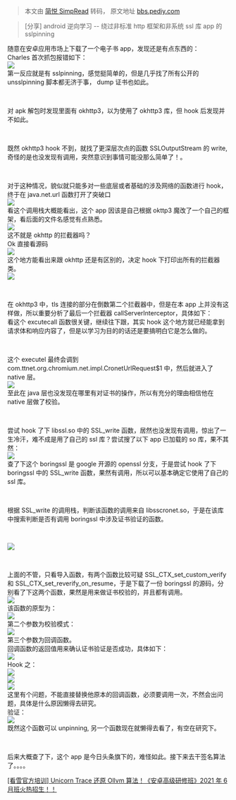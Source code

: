 > 本文由 [简悦 SimpRead](http://ksria.com/simpread/) 转码， 原文地址 [bbs.pediy.com](https://bbs.pediy.com/thread-268014.htm)

> [分享] android 逆向学习 -- 绕过非标准 http 框架和非系统 ssl 库 app 的 sslpinning

随意在安卓应用市场上下载了一个电子书 app，发现还是有点东西的：  
Charles 首次抓包报错如下：  
![](https://bbs.pediy.com/upload/attach/202106/848410_HYR3FBS4J6BRHAF.png)  
第一反应就是有 sslpinning，感觉挺简单的，但是几乎找了所有公开的 unsslpinning 脚本都无济于事， dump 证书也如此。

 

对 apk 解包时发现里面有 okhttp3，以为使用了 okhttp3 库，但 hook 后发现并不如此。

 

既然 okhttp3 hook 不到，就找了更深层次点的函数 SSLOutputStream 的 write, 奇怪的是也没发现有调用，突然意识到事情可能没那么简单了！。

 

对于这种情况，貌似就只能多对一些底层或者基础的涉及网络的函数进行 hook，终于在 java.net.url 函数打开了突破口  
![](https://bbs.pediy.com/upload/attach/202106/848410_UXBXPPTCDSMC8T4.png)  
看这个调用栈大概能看出，这个 app 因该是自己根据 okttp3 魔改了一个自己的框架，看后面的文件名感觉有点熟悉。  
![](https://bbs.pediy.com/upload/attach/202106/848410_6QGK9NYH2XMZ8N2.png)  
这不就是 okhttp 的拦截器吗？  
Ok 直接看源码  
![](https://bbs.pediy.com/upload/attach/202106/848410_YAUN5SGUXEV63JB.png)  
这个地方能看出来跟 okhttp 还是有区别的，决定 hook 下打印出所有的拦截器类。  
![](https://bbs.pediy.com/upload/attach/202106/848410_SMNPVCMVR92RPGV.png)

 

在 okhttp3 中，tls 连接的部分在倒数第二个拦截器中，但是在本 app 上并没有这样做，所以重要分析了最后一个拦截器 callServerInterceptor，具体如下：  
看这个 excutecall 函数很关键，继续往下跟，其实 hook 这个地方就已经能拿到请求体和响应内容了，但是以学习为目的的话还是要搞明白它是怎么做的。

 

这个 executel 最终会调到 com.ttnet.org.chromium.net.impl.CronetUrlRequest$1 中，然后就进入了 native 层。  
![](https://bbs.pediy.com/upload/attach/202106/848410_P53HNGVA8HU99W6.png)  
至此在 java 层也没发现在哪里有对证书的操作，所以有充分的理由相信他在 native 层做了校验。

 

尝试 hook 了下 libssl.so 中的 SSL_write 函数，居然也没发现有调用，惊出了一生冷汗，难不成是用了自己的 ssl 库？尝试搜了以下 app 已加载的 so 库，果不其然：  
![](https://bbs.pediy.com/upload/attach/202106/848410_3XFXBMXNK7AM53D.png)  
查了下这个 boringssl 是 google 开源的 openssl 分支，于是尝试 hook 了下 boringssl 中的 SSL_write 函数，果然有调用，所以可以基本确定它使用了自己的 ssl 库。

 

根据 SSL_write 的调用栈，判断该函数的调用来自 libsscronet.so，于是在该库中搜索判断是否有调用 boringssl 中涉及证书验证的函数。

 

![](https://bbs.pediy.com/upload/attach/202106/848410_HGJCHP5RDE44KQJ.png)

 

上面的不管，只看导入函数，有两个函数比较可疑 SSL_CTX_set_custom_verify 和 SSL_CTX_set_reverify_on_resume，于是下载了一份 boringssl 的源码，分别看了下这两个函数，果然是用来做证书校验的，并且都有调用。  
![](https://bbs.pediy.com/upload/attach/202106/848410_AU8BXG2ZURVY33A.png)  
该函数的原型为：  
![](https://bbs.pediy.com/upload/attach/202106/848410_M6D2TUSF5E9EPP7.png)  
第二个参数为校验模式：  
![](https://bbs.pediy.com/upload/attach/202106/848410_HZVKUAPB96YUCC7.png)  
第三个参数为回调函数。  
回调函数的返回值用来确认证书验证是否成功，具体如下：  
![](https://bbs.pediy.com/upload/attach/202106/848410_8B2R64FYUTGM7KB.png)  
Hook 之：  
![](https://bbs.pediy.com/upload/attach/202106/848410_E646APQ7FWUBC59.png)  
![](https://bbs.pediy.com/upload/attach/202106/848410_G2KK7R74S7JHD87.png)  
![](https://bbs.pediy.com/upload/attach/202106/848410_W4S47PTSNEDYMH3.png)  
这里有个问题，不能直接替换他原本的回调函数，必须要调用一次，不然会出问题，具体是什么原因懒得去研究。  
验证：  
![](https://bbs.pediy.com/upload/attach/202106/848410_D8PDWAPYV7943PH.png)  
既然这个函数可以 unpinning, 另一个函数现在就懒得去看了，有空在研究下。

 

后来大概查了下，这个 app 是今日头条旗下的，难怪如此。接下来去干签名算法了。。。。

[[看雪官方培训] Unicorn Trace 还原 Ollvm 算法！《安卓高级研修班》2021 年 6 月班火热招生！！](https://bbs.pediy.com/thread-267018.htm)